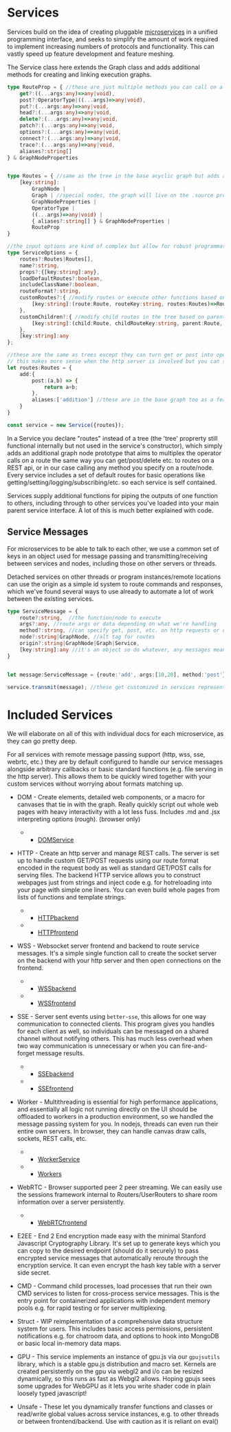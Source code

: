 # Services

Services build on the idea of creating pluggable [microservices](https://www.akana.com/resources/microservices-why-should-businesses-care) in a unified programming interface, and seeks to simplify the amount of work required to implement increasing numbers of protocols and functionality. This can vastly speed up feature development and feature meshing. 

The Service class here extends the Graph class and adds additional methods for creating and linking execution graphs. 

```ts
type RouteProp = { //these are just multiple methods you can call on a route/node tag kind of like http requests but really it applies to any function you want to add to a route object if you specify that method even beyond these http themed names :D
    get?:((...args:any)=>any|void),
    post?:OperatorType|((...args)=>any|void), 
    put?:(...args:any)=>any|void,
    head?:(...args:any)=>any|void,
    delete?:(...args:any)=>any|void,
    patch?:(...args:any)=>any|void,
    options?:(...args:any)=>any|void,
    connect?:(...args:any)=>any|void,
    trace?:(...args:any)=>any|void,
    aliases?:string[] 
} & GraphNodeProperties


type Routes = { //same as the tree in the base acyclic graph but adds aliases and RouteProps handling
    [key:string]:
        GraphNode |
        Graph | //special nodes, the graph will live on the .source property of this node and the operator accepts objects with key:value pairs to run functions on the graph and return a results object with corresponding key:value pairs.
        GraphNodeProperties |
        OperatorType |
        ((...args)=>any|void) |
        { aliases?:string[] } & GraphNodeProperties |
        RouteProp
}

//the input options are kind of complex but allow for robust programmatic customization. 
type ServiceOptions = {
    routes?:Routes|Routes[], 
    name?:string, 
    props?:{[key:string]:any}, 
    loadDefaultRoutes?:boolean,
    includeClassName?:boolean,
    routeFormat?:string,
    customRoutes?:{ //modify routes or execute other functions based on the route properties? e.g. addElement in DOMService
        [key:string]:(route:Route, routeKey:string, routes:Routes)=>Route|any|void
    },
    customChildren?:{ //modify child routes in the tree based on parent conditions
        [key:string]:(child:Route, childRouteKey:string, parent:Route, routes:Routes)=>Route|any|void
    },
    [key:string]:any
};

//these are the same as trees except they can turn get or post into operators,
// this makes more sense when the http server is involved but you can specify any
let routes:Routes = {
    add:{
        post:(a,b) => {
            return a+b;
        },
        aliases:['addition'] //these are in the base graph too as a feature
    }
}

const service = new Service({routes});

```

In a Service you declare "routes" instead of a tree (the 'tree' proprerty still functional internally but not used in the service's constructor), which simply adds an additional graph node prototype that aims to multiplex the operator calls on a route the same way you can get/post/delete etc. to routes on a REST api, or in our case calling any method you specify on a route/node. Every service includes a set of default routes for basic operations like getting/setting/logging/subscribing/etc. so each service is self contained.

Services supply additional functions for piping the outputs of one function to others, including through to other services you've loaded into your main parent service interface. A lot of this is much better explained with code.

## Service Messages

For microservices to be able to talk to each other, we use a common set of keys in an object used for message passing and transmitting/receiving between services and nodes, including those on other servers or threads. 

Detached services on other threads or program instances/remote locations can use the origin as a simple id system to route commands and responses, which we've found several ways to use already to automate a lot of work between the existing services.

```ts
type ServiceMessage = {
    route?:string,  //the function/node to execute
    args?:any, //route args or data depending on what we're handling
    method?:string, //can specify get, post, etc. on http requests or on multiplexed routes using the RouteProp format
    node?:string|GraphNode, //alt tag for routes
    origin?:string|GraphNode|Graph|Service,
    [key:string]:any //it's an object so do whatever, any messages meant for web protocols need to be stringified or buffered
}


let message:ServiceMessage = {route:'add', args:[10,20], method:'post'};

service.transmit(message); //these get customized in services representing their specific protocols e.g. http or websockets to deal with those specific interface requirements

```


# Included Services

We will elaborate on all of this with individual docs for each microservice, as they can go pretty deep. 

For all services with remote message passing support (http, wss, sse, webrtc, etc.) they are by default configured to handle our service messages alongside arbitrary callbacks or basic standard functions (e.g. file serving in the http server). This allows them to be quickly wired together with your custom services without worrying about formats matching up.

- DOM - Create elements, detailed web components, or a macro for canvases that tie in with the graph. Really quickly script out whole web pages with heavy interactivity with a lot less fuss. Includes .md and .jsx interpreting options (rough). (browser only) 
    - - [DOMService](./services/dom/dom.service.md)

- HTTP - Create an http server and manage REST calls. The server is set up to handle custom GET/POST requests using our route format encoded in the request body as well as standard GET/POST calls for serving files. The backend HTTP service allows you to construct webpages just from strings and inject code e.g. for hotreloading into your page with simple one liners. You can even build whole pages from lists of functions and template strings.
    - - [HTTPbackend](./services/http/http.node.md)
    - - [HTTPfrontend](./services/http/http.browser.md)

- WSS - Websocket server frontend and backend to route service messages. It's a simple single function call to create the socket server on the backend with your http server and then open connections on the frontend.
    - - [WSSbackend](./services/wss/wss.node.md)
    - - [WSSfrontend](./services/wss/wss.browser.md)

- SSE - Server sent events using `better-sse`, this allows for one way communication to connected clients. This program gives you handles for each client as well, so individuals can be messaged on a shared channel without notifying others. This has much less overhead when two way communication is unnecessary or when you can fire-and-forget message results.
    - - [SSEbackend](./services/sse/sse.node.md)
    - - [SSEfrontend](./services/sse/sse.browser.md)

- Worker - Multithreading is essential for high performance applications, and essentially all logic not running directly on the UI should be offloaded to workers in a production environment, so we handled the message passing system for you. In nodejs, threads can even run their entire own servers. In browser, they can handle canvas draw calls, sockets, REST calls, etc. 
    - - [WorkerService](./services/worker/worker.service.md)
    - - [Workers](./services/worker/worker.md)

- WebRTC - Browser supported peer 2 peer streaming. We can easily use the sessions framework internal to Routers/UserRouters to share room information over a server persistently. 
    - - [WebRTCfrontend](./services/webrtc/webrtc.browser.md)

- E2EE - End 2 End encryption made easy with the minimal Stanford Javascript Cryptography Library. It's set up to generate keys which you can copy to the desired endpoint (should do it securely) to pass encrypted service messages that automatically reroute through the encryption service. It can even encrypt the hash key table with a server side secret. 

- CMD - Command child processes, load processes that run their own CMD services to listen for cross-process service messages. This is the entry point for containerized applications with independent memory pools e.g. for rapid testing or for server multiplexing.

- Struct - WIP reimplementation of a comprehensive data structure system for users. This includes basic access permissions, persistent notifications e.g. for chatroom data, and options to hook into MongoDB or basic local in-memory data maps. 

- GPU - This service implements an instance of gpu.js via our `gpujsutils` library, which is a stable gpu.js distribution and macro set. Kernels are created persistently on the gpu via webgl2 and i/o can be resized dynamically, so this runs as fast as Webgl2 allows. Hoping gpujs sees some upgrades for WebGPU as it lets you write shader code in plain loosely typed javascript!

- Unsafe - These let you dynamically transfer functions and classes or read/write global values across service instances, e.g. to other threads or between frontend/backend. Use with caution as it is reliant on eval()
